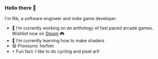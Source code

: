 ### Hello there 👋

I'm Rik, a software engineer and indie game developer.

- 🔭 I’m currently working on an anthology of fast paced arcade games. Wishlist now on [Steam](https://store.steampowered.com/app/1781730/502s_Arcade) 🎮 
- 🌱 I’m currently learning how to make shaders
- 😄 Pronouns: he/him
- ⚡ Fun fact: I like to do cycling and pixel art!
